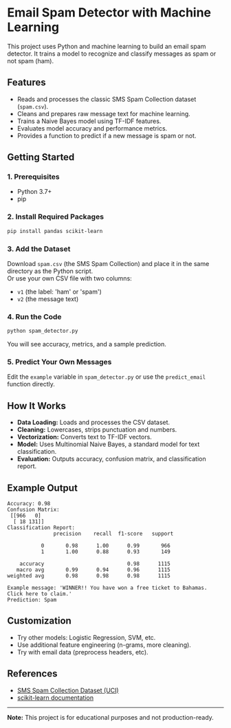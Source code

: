 # Email Spam Detector with Machine Learning

This project uses Python and machine learning to build an email spam detector. It trains a model to recognize and classify messages as spam or not spam (ham).

## Features

- Reads and processes the classic SMS Spam Collection dataset (`spam.csv`).
- Cleans and prepares raw message text for machine learning.
- Trains a Naive Bayes model using TF-IDF features.
- Evaluates model accuracy and performance metrics.
- Provides a function to predict if a new message is spam or not.

## Getting Started

### 1. Prerequisites

- Python 3.7+
- pip

### 2. Install Required Packages

```bash
pip install pandas scikit-learn
```

### 3. Add the Dataset

Download `spam.csv` (the SMS Spam Collection) and place it in the same directory as the Python script.  
Or use your own CSV file with two columns:  
- `v1` (the label: 'ham' or 'spam')
- `v2` (the message text)

### 4. Run the Code

```bash
python spam_detector.py
```

You will see accuracy, metrics, and a sample prediction.

### 5. Predict Your Own Messages

Edit the `example` variable in `spam_detector.py` or use the `predict_email` function directly.

## How It Works

- **Data Loading:** Loads and processes the CSV dataset.
- **Cleaning:** Lowercases, strips punctuation and numbers.
- **Vectorization:** Converts text to TF-IDF vectors.
- **Model:** Uses Multinomial Naive Bayes, a standard model for text classification.
- **Evaluation:** Outputs accuracy, confusion matrix, and classification report.

## Example Output

```
Accuracy: 0.98
Confusion Matrix:
 [[966   0]
  [ 18 131]]
Classification Report:
               precision    recall  f1-score   support

           0       0.98      1.00      0.99       966
           1       1.00      0.88      0.93       149

    accuracy                           0.98      1115
   macro avg       0.99      0.94      0.96      1115
weighted avg       0.98      0.98      0.98      1115

Example message: 'WINNER!! You have won a free ticket to Bahamas. Click here to claim.'
Prediction: Spam
```

## Customization

- Try other models: Logistic Regression, SVM, etc.
- Use additional feature engineering (n-grams, more cleaning).
- Try with email data (preprocess headers, etc).

## References

- [SMS Spam Collection Dataset (UCI)](https://archive.ics.uci.edu/ml/datasets/SMS+Spam+Collection)
- [scikit-learn documentation](https://scikit-learn.org/)

---

**Note:** This project is for educational purposes and not production-ready.

